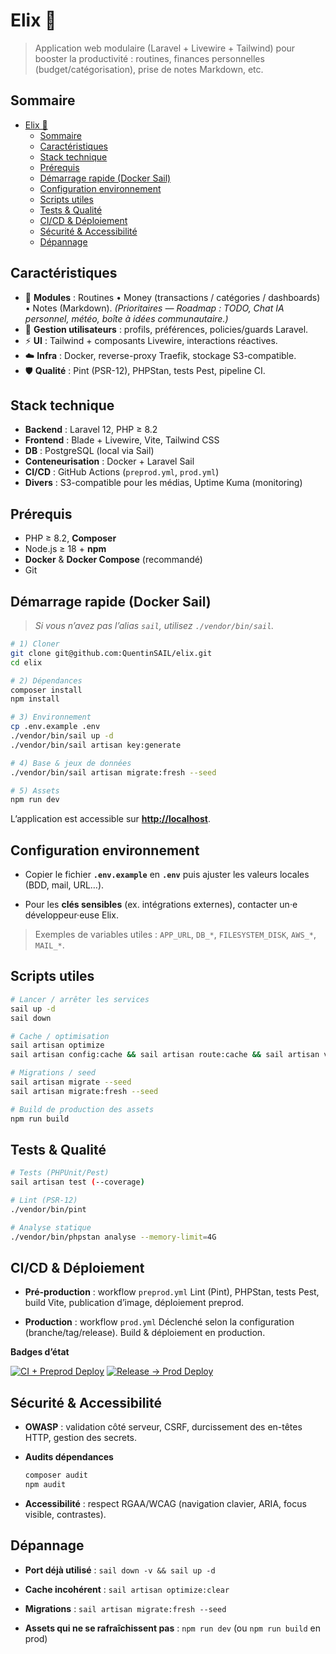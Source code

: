 # Elix 🐙
> Application web modulaire (Laravel + Livewire + Tailwind) pour booster la productivité : routines, finances personnelles (budget/catégorisation), prise de notes Markdown, etc.



## Sommaire

- [Elix 🐙](#elix-)
  - [Sommaire](#sommaire)
  - [Caractéristiques](#caractéristiques)
  - [Stack technique](#stack-technique)
  - [Prérequis](#prérequis)
  - [Démarrage rapide (Docker Sail)](#démarrage-rapide-docker-sail)
  - [Configuration environnement](#configuration-environnement)
  - [Scripts utiles](#scripts-utiles)
  - [Tests \& Qualité](#tests--qualité)
  - [CI/CD \& Déploiement](#cicd--déploiement)
  - [Sécurité \& Accessibilité](#sécurité--accessibilité)
  - [Dépannage](#dépannage)



## Caractéristiques

- 🧩 **Modules** : Routines • Money (transactions / catégories / dashboards) • Notes (Markdown).
  *(Prioritaires — Roadmap : TODO, Chat IA personnel, météo, boîte à idées communautaire.)*
- 👤 **Gestion utilisateurs** : profils, préférences, policies/guards Laravel.
- ⚡ **UI** : Tailwind + composants Livewire, interactions réactives.
- ☁️ **Infra** : Docker, reverse-proxy Traefik, stockage S3-compatible.
- 🛡️ **Qualité** : Pint (PSR-12), PHPStan, tests Pest, pipeline CI.


## Stack technique

- **Backend** : Laravel 12, PHP ≥ 8.2
- **Frontend** : Blade + Livewire, Vite, Tailwind CSS
- **DB** : PostgreSQL (local via Sail)
- **Conteneurisation** : Docker + Laravel Sail
- **CI/CD** : GitHub Actions (`preprod.yml`, `prod.yml`)
- **Divers** : S3-compatible pour les médias, Uptime Kuma (monitoring)



## Prérequis

- PHP ≥ 8.2, **Composer**
- Node.js ≥ 18 + **npm**
- **Docker** & **Docker Compose** (recommandé)
- Git



## Démarrage rapide (Docker Sail)

> *Si vous n’avez pas l’alias `sail`, utilisez `./vendor/bin/sail`.*

```bash
# 1) Cloner
git clone git@github.com:QuentinSAIL/elix.git
cd elix

# 2) Dépendances
composer install
npm install

# 3) Environnement
cp .env.example .env
./vendor/bin/sail up -d
./vendor/bin/sail artisan key:generate

# 4) Base & jeux de données
./vendor/bin/sail artisan migrate:fresh --seed

# 5) Assets
npm run dev

```

L’application est accessible sur **[http://localhost](http://localhost)**.



## Configuration environnement

-   Copier le fichier **`.env.example`** en **`.env`** puis ajuster les valeurs locales (BDD, mail, URL…).

-   Pour les **clés sensibles** (ex. intégrations externes), contacter un·e développeur·euse Elix.


> Exemples de variables utiles : `APP_URL`, `DB_*`, `FILESYSTEM_DISK`, `AWS_*`, `MAIL_*`.



## Scripts utiles

```bash
# Lancer / arrêter les services
sail up -d
sail down

# Cache / optimisation
sail artisan optimize
sail artisan config:cache && sail artisan route:cache && sail artisan view:cache

# Migrations / seed
sail artisan migrate --seed
sail artisan migrate:fresh --seed

# Build de production des assets
npm run build

```


## Tests & Qualité

```bash
# Tests (PHPUnit/Pest)
sail artisan test (--coverage)

# Lint (PSR-12)
./vendor/bin/pint

# Analyse statique
./vendor/bin/phpstan analyse --memory-limit=4G

```

## CI/CD & Déploiement

-   **Pré-production** : workflow `preprod.yml`
    Lint (Pint), PHPStan, tests Pest, build Vite, publication d’image, déploiement preprod.

-   **Production** : workflow `prod.yml`
    Déclenché selon la configuration (branche/tag/release). Build & déploiement en production.


**Badges d’état**

[![CI + Preprod Deploy](https://github.com/QuentinSAIL/elix/actions/workflows/preprod.yml/badge.svg)](https://github.com/QuentinSAIL/elix/actions/workflows/preprod.yml)
[![Release → Prod Deploy](https://github.com/QuentinSAIL/elix/actions/workflows/prod.yml/badge.svg?branch=main)](https://github.com/QuentinSAIL/elix/actions/workflows/prod.yml)



## Sécurité & Accessibilité

-   **OWASP** : validation côté serveur, CSRF, durcissement des en-têtes HTTP, gestion des secrets.

-   **Audits dépendances**

    ```bash
    composer audit
    npm audit
    ```

-   **Accessibilité** : respect RGAA/WCAG (navigation clavier, ARIA, focus visible, contrastes).




## Dépannage

-   **Port déjà utilisé** : `sail down -v && sail up -d`

-   **Cache incohérent** : `sail artisan optimize:clear`

-   **Migrations** : `sail artisan migrate:fresh --seed`

-   **Assets qui ne se rafraîchissent pas** : `npm run dev` (ou `npm run build` en prod)
